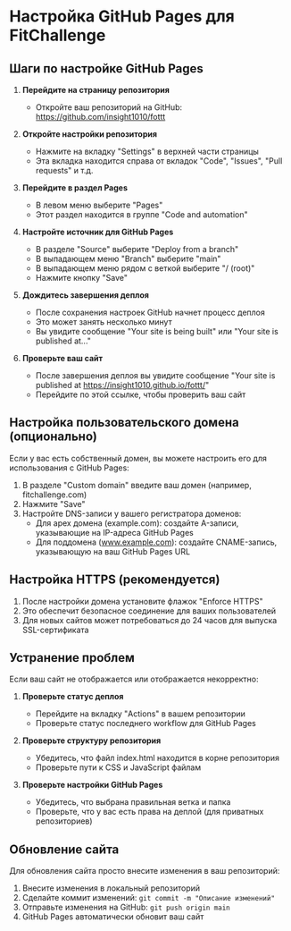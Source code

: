 # Настройка GitHub Pages для FitChallenge

## Шаги по настройке GitHub Pages

1. **Перейдите на страницу репозитория**
   - Откройте ваш репозиторий на GitHub: https://github.com/insight1010/fottt

2. **Откройте настройки репозитория**
   - Нажмите на вкладку "Settings" в верхней части страницы
   - Эта вкладка находится справа от вкладок "Code", "Issues", "Pull requests" и т.д.

3. **Перейдите в раздел Pages**
   - В левом меню выберите "Pages"
   - Этот раздел находится в группе "Code and automation"

4. **Настройте источник для GitHub Pages**
   - В разделе "Source" выберите "Deploy from a branch"
   - В выпадающем меню "Branch" выберите "main"
   - В выпадающем меню рядом с веткой выберите "/ (root)"
   - Нажмите кнопку "Save"

5. **Дождитесь завершения деплоя**
   - После сохранения настроек GitHub начнет процесс деплоя
   - Это может занять несколько минут
   - Вы увидите сообщение "Your site is being built" или "Your site is published at..."

6. **Проверьте ваш сайт**
   - После завершения деплоя вы увидите сообщение "Your site is published at https://insight1010.github.io/fottt/"
   - Перейдите по этой ссылке, чтобы проверить ваш сайт

## Настройка пользовательского домена (опционально)

Если у вас есть собственный домен, вы можете настроить его для использования с GitHub Pages:

1. В разделе "Custom domain" введите ваш домен (например, fitchallenge.com)
2. Нажмите "Save"
3. Настройте DNS-записи у вашего регистратора доменов:
   - Для apex домена (example.com): создайте A-записи, указывающие на IP-адреса GitHub Pages
   - Для поддомена (www.example.com): создайте CNAME-запись, указывающую на ваш GitHub Pages URL

## Настройка HTTPS (рекомендуется)

1. После настройки домена установите флажок "Enforce HTTPS"
2. Это обеспечит безопасное соединение для ваших пользователей
3. Для новых сайтов может потребоваться до 24 часов для выпуска SSL-сертификата

## Устранение проблем

Если ваш сайт не отображается или отображается некорректно:

1. **Проверьте статус деплоя**
   - Перейдите на вкладку "Actions" в вашем репозитории
   - Проверьте статус последнего workflow для GitHub Pages

2. **Проверьте структуру репозитория**
   - Убедитесь, что файл index.html находится в корне репозитория
   - Проверьте пути к CSS и JavaScript файлам

3. **Проверьте настройки GitHub Pages**
   - Убедитесь, что выбрана правильная ветка и папка
   - Проверьте, что у вас есть права на деплой (для приватных репозиториев)

## Обновление сайта

Для обновления сайта просто внесите изменения в ваш репозиторий:

1. Внесите изменения в локальный репозиторий
2. Сделайте коммит изменений: `git commit -m "Описание изменений"`
3. Отправьте изменения на GitHub: `git push origin main`
4. GitHub Pages автоматически обновит ваш сайт 